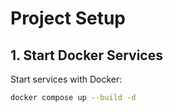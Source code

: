 
# Project Setup

## 1. Start Docker Services

Start services with Docker:
```bash
docker compose up --build -d
```
